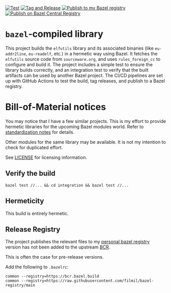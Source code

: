 [![Test](https://github.com/filmil/bazel_graphviz_foreign/actions/workflows/test.yml/badge.svg)](https://github.com/filmil/bazel_graphviz_foreign/actions/workflows/test.yml)
[![Tag and Release](https://github.com/filmil/bazel_graphviz_foreign/actions/workflows/tag-and-release.yml/badge.svg)](https://github.com/filmil/bazel_graphviz_foreign/actions/workflows/tag-and-release.yml)
[![Publish to my Bazel registry](https://github.com/filmil/bazel_graphviz_foreign/actions/workflows/publish.yml/badge.svg)](https://github.com/filmil/bazel_graphviz_foreign/actions/workflows/publish.yml)
[![Publish on Bazel Central Registry](https://github.com/filmil/bazel_graphviz_foreign/actions/workflows/publish-bcr.yml/badge.svg)](https://github.com/filmil/bazel_graphviz_foreign/actions/workflows/publish-bcr.yml)

# `bazel`-compiled library

This project builds the `elfutils` library and its associated binaries (like `eu-addr2line`, `eu-readelf`, etc.) in a hermetic way using Bazel. It fetches the `elfutils` source code from `sourceware.org`, and uses `rules_foreign_cc` to configure and build it. The project includes a simple test to ensure the library builds correctly, and an integration test to verify that the built artifacts can be used by another Bazel project. The CI/CD pipelines are set up with GitHub Actions to test the build, tag releases, and publish to a Bazel registry.

# Bill-of-Material notices

You may notice that I have a few similar projects. This is my effort to provide hermetic libraries for the upcoming Bazel modules world. Refer to [standardization notes][stdn] for details.

[stdn]: https://hdlfactory.com/post/2025/09/29/getting-ready-for-the-brave-new-bazel-modules-world/

Other modules for the same library may be available. It is not my intention to check for duplicated effort.

See [LICENSE](./LICENSE) for licensing information.

## Verify the build

```
bazel test //... && cd integration && bazel test //...
```

## Hermeticity

This build is entirely hermetic.


## Release Registry

The project publishes the relevant files to my [personal bazel registry][mcr]
version has not been added to the upstream [BCR][bcr].

This is often the case for pre-release versions.

Add the following to `.bazelrc`:

```
common --registry=https://bcr.bazel.build
common --registry=https://raw.githubusercontent.com/filmil/bazel-registry/main
```


[bcr]: https://registry.bazel.build/
[mcr]: https://github.com/filmil/bazel-registry
